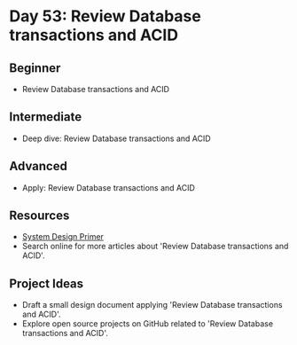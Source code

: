 # Day 53: Review Database transactions and ACID

## Beginner
- Review Database transactions and ACID

## Intermediate
- Deep dive: Review Database transactions and ACID

## Advanced
- Apply: Review Database transactions and ACID

## Resources
- [System Design Primer](https://github.com/donnemartin/system-design-primer#database)
- Search online for more articles about 'Review Database transactions and ACID'.

## Project Ideas
- Draft a small design document applying 'Review Database transactions and ACID'.
- Explore open source projects on GitHub related to 'Review Database transactions and ACID'.
